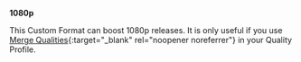 <!-- markdownlint-disable MD041-->
**1080p**<br>

This Custom Format can boost 1080p releases. It is only useful if you use [Merge Qualities](/Radarr/Tips/Merge-quality/){:target="\_blank" rel="noopener noreferrer"} in your Quality Profile.
<!-- markdownlint-enable MD041-->
